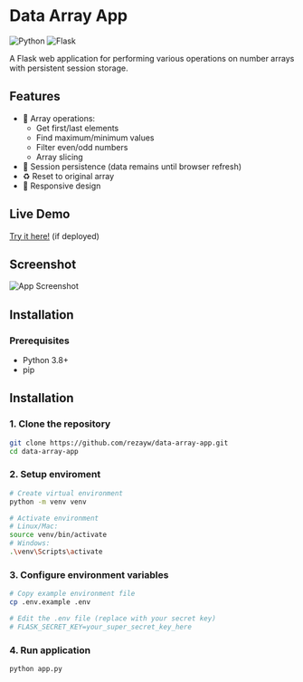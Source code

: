 # Data Array App

![Python](https://img.shields.io/badge/python-3670A0?style=for-the-badge&logo=python&logoColor=ffdd54)
![Flask](https://img.shields.io/badge/flask-%23000.svg?style=for-the-badge&logo=flask&logoColor=white)

A Flask web application for performing various operations on number arrays with persistent session storage.

## Features

- 🧮 Array operations:
  - Get first/last elements
  - Find maximum/minimum values
  - Filter even/odd numbers
  - Array slicing
- 🔄 Session persistence (data remains until browser refresh)
- ♻️ Reset to original array
- 📱 Responsive design

## Live Demo

[Try it here!](https://rezayw-data-array-app.herokuapp.com) (if deployed)

## Screenshot

![App Screenshot](/screenshot.png) <!-- Add your screenshot file -->

## Installation

### Prerequisites
- Python 3.8+
- pip

## Installation

### 1. Clone the repository
```bash
git clone https://github.com/rezayw/data-array-app.git
cd data-array-app
```

### 2. Setup enviroment
```bash
# Create virtual environment
python -m venv venv

# Activate environment
# Linux/Mac:
source venv/bin/activate
# Windows:
.\venv\Scripts\activate

```
### 3. Configure environment variables
```bash
# Copy example environment file
cp .env.example .env

# Edit the .env file (replace with your secret key)
# FLASK_SECRET_KEY=your_super_secret_key_here
```
### 4. Run application
```bash
python app.py
```

